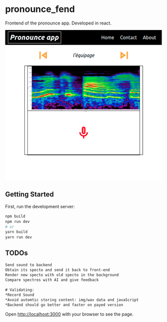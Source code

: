 # pronounce_fend

Frontend of the pronounce app. Developed in react.

![app_img](./img/papp_fend.png)

## Getting Started

First, run the development server:

```bash
npm build
npm run dev
# or
yarn build
yarn run dev
```

## TODOs

```
Send sound to backend
Obtain its specto and send it back to front-end
Render new specto with old specto in the background
Compare spectros with AI and give feedback

# Validating:
*Record Sound
*Avoid automtic storing content: img/wav data and javaScript
*Backend should go better and faster on payed version
```

Open [http://localhost:3000](http://localhost:3000) with your browser to see the page.

